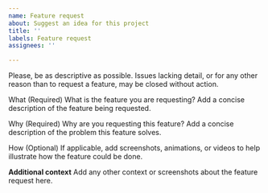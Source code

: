 ```yaml
---
name: Feature request
about: Suggest an idea for this project
title: ''
labels: Feature request
assignees: ''

---
```


Please, be as descriptive as possible. Issues lacking detail, or for any other reason than to request a feature, may be closed without action.

What
(Required) What is the feature you are requesting?  Add a concise description of the feature being requested.

Why
(Required) Why are you requesting this feature?  Add a concise description of the problem this feature solves.

How
(Optional) If applicable, add screenshots, animations, or videos to help illustrate how the feature could be done.

**Additional context**
Add any other context or screenshots about the feature request here.
